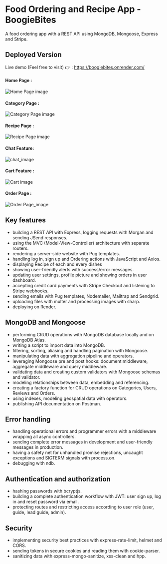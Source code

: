 # Food Ordering and Recipe App - BoogieBites

A food ordering app with a REST API using MongoDB, Mongoose, Express and Stripe.

## Deployed Version
Live demo (Feel free to visit) 👉 : https://boogiebites.onrender.com/

#### Home Page :
![Home Page image](https://i2.paste.pics/OR9O3.png)

#### Category Page :
![Category Page image](https://i2.paste.pics/OR9T6.png)

#### Recipe Page :
![Recipe Page image](https://i2.paste.pics/OR9TI.png)

#### Chat Feature:
![chat_image](https://i2.paste.pics/OR9TR.png)

#### Cart Feature :
![Cart image](https://i2.paste.pics/OR9TW.png)

#### Order Page :
![Order Page_image](https://i2.paste.pics/ORA3J.png)
<br>


## Key features

- building a REST API with Express, logging requests with Morgan and sending JSend responses.
- using the MVC (Model-View-Controller) architecture with separate routers.
- rendering a server-side website with Pug templates.
- handling log in, sign up and Ordering actions with JavaScript and Axios.
- displaying Recipe of each and every dishes
- showing user-friendly alerts with success/error messages.
- updating user settings, profile picture and showing orders in user dashboard.
- accepting credit card payments with Stripe Checkout and listening to Stripe webhooks.
- sending emails with Pug templates, Nodemailer, Mailtrap and Sendgrid.
- uploading files with multer and processing images with sharp.
- deploying on Render.

## MongoDB and Mongoose

- performing CRUD operations with MongoDB database locally and on MongoDB Atlas.
- writing a script to import data into MongoDB.
- filtering, sorting, aliasing and handling pagination with Mongoose.
- manipulating data with aggregation pipeline and operators.
- leveraging Mongoose pre and post hooks: document middleware, aggregate middleware and query middleware.
- validating data and creating custom validators with Mongoose schemas and validator.
- modeling relationships between data, embedding and referencing.
- creating a factory function for CRUD operations on Categories, Users, Reviews and Orders.
- using indexes, modeling geospatial data with operators.
- publishing API documentation on Postman.

## Error handling

- handling operational errors and programmer errors with a middleware wrapping all async controllers.
- sending complete error messages in development and user-friendly messages in production.
- having a safety net for unhandled promise rejections, uncaught exceptions and SIGTERM signals with process.on.
- debugging with ndb.

## Authentication and authorization

- hashing passwords with bcryptjs.
- building a complete authentication workflow with JWT: user sign up, log in and reset password via email.
- protecting routes and restricting access according to user role (user, guide, lead guide, admin).

## Security

- implementing security best practices with express-rate-limit, helmet and CORS.
- sending tokens in secure cookies and reading them with cookie-parser.
- sanitizing data with express-mongo-sanitize, xss-clean and hpp.

